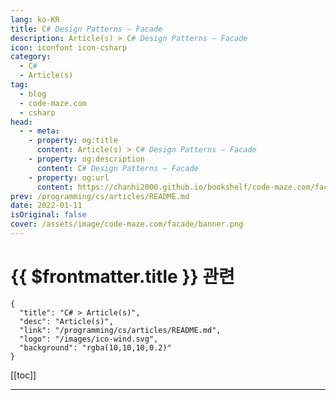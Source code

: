 ```yaml
---
lang: ko-KR
title: C# Design Patterns – Facade
description: Article(s) > C# Design Patterns – Facade
icon: iconfont icon-csharp
category: 
  - C#
  - Article(s)
tag: 
  - blog
  - code-maze.com
  - csharp
head:  
  - - meta:
    - property: og:title
      content: Article(s) > C# Design Patterns – Facade
    - property: og:description
      content: C# Design Patterns – Facade
    - property: og:url
      content: https://chanhi2000.github.io/bookshelf/code-maze.com/facade.html
prev: /programming/cs/articles/README.md
date: 2022-01-11
isOriginal: false
cover: /assets/image/code-maze.com/facade/banner.png
---
```


# {{ $frontmatter.title }} 관련

```component VPCard
{
  "title": "C# > Article(s)",
  "desc": "Article(s)",
  "link": "/programming/cs/articles/README.md",
  "logo": "/images/ico-wind.svg",
  "background": "rgba(10,10,10,0.2)"
}
```

[[toc]]

---

<SiteInfo
  name="C# Design Patterns – Facade"
  desc="In this article we are going the describe the Facade Pattern and what difference does it make in our code, as well as its implementation."
  url="https://code-maze.com/facade/"
  logo="/assets/image/code-maze.com/favicon.png"
  preview="/assets/image/code-maze.com/facade/banner.png"/>

<!-- TODO: 작성 -->
